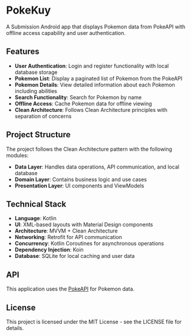 # PokeKuy

A Submission Android app that displays Pokemon data from PokeAPI with offline access capability and user authentication.

## Features

- **User Authentication**: Login and register functionality with local database storage
- **Pokemon List**: Display a paginated list of Pokemon from the PokeAPI
- **Pokemon Details**: View detailed information about each Pokemon including abilities
- **Search Functionality**: Search for Pokemon by name
- **Offline Access**: Cache Pokemon data for offline viewing
- **Clean Architecture**: Follows Clean Architecture principles with separation of concerns

## Project Structure

The project follows the Clean Architecture pattern with the following modules:

- **Data Layer**: Handles data operations, API communication, and local database
- **Domain Layer**: Contains business logic and use cases
- **Presentation Layer**: UI components and ViewModels

## Technical Stack

- **Language**: Kotlin
- **UI**: XML-based layouts with Material Design components
- **Architecture**: MVVM + Clean Architecture
- **Networking**: Retrofit for API communication
- **Concurrency**: Kotlin Coroutines for asynchronous operations
- **Dependency Injection**: Koin
- **Database**: SQLite for local caching and user data

## API

This application uses the [PokeAPI](https://pokeapi.co/) for Pokemon data.

## License

This project is licensed under the MIT License - see the LICENSE file for details.